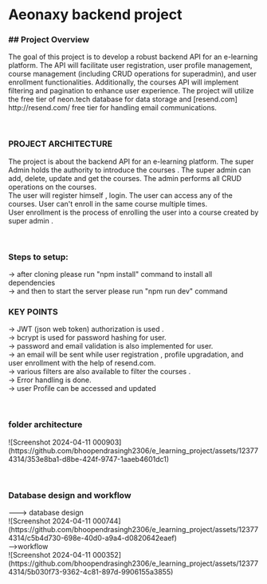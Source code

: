 # Aeonaxy backend project

<p>
  <h3>  ## Project Overview</h3>
The goal of this project is to develop a robust backend API for an e-learning platform. The API will facilitate user registration, user profile management, course management (including CRUD operations for superadmin), and user enrollment functionalities. Additionally, the courses API will implement filtering and pagination to enhance user experience. The project will utilize the free tier of neon.tech database for data storage and [resend.com] http://resend.com/ free tier for handling email communications.
</p>
<br>
<p>
  <h3>PROJECT ARCHITECTURE</h3>
  The project is about the backend API for an e-learning platform. The super Admin holds the authority to introduce the courses . The super admin can add, delete, update and get the courses. The admin performs all CRUD operations on the courses. <br>
  The user will register himself , login.  The user can access any of the courses. User can't enroll in the same course multiple times.<br>
  User enrollment is the process of enrolling the user into a course created by super admin . 
</p>
<br>
<p>
  <p>
  <h3>Steps to setup:</h3>
    -> after cloning please run "npm install" command to install all dependencies<br>
    -> and then to start the server please run "npm run dev" command 
</p>
  <h3>KEY POINTS</h3>
  ->  JWT (json web token) authorization is used .<br>
  ->  bcrypt is used for password hashing for user. <br>
  -> password and email validation is also implemented for user.<br>
  -> an email will be sent while user registration , profile upgradation, and user enrollment with the help of resend.com. <br>
  -> various filters are also available to filter the courses .<br>
  -> Error handling is done.<br>
  -> user Profile can be accessed and updated<br>
</p>
<br>
<p>
  <h3>folder architecture</h3>
  ![Screenshot 2024-04-11 000903](https://github.com/bhoopendrasingh2306/e_learning_project/assets/123774314/353e8ba1-d8be-424f-9747-1aaeb4601dc1)
</p>
<br>
<p>
  <h3>Database design and workflow</h3>
  ---> database design<br>
  ![Screenshot 2024-04-11 000744](https://github.com/bhoopendrasingh2306/e_learning_project/assets/123774314/c5b4d730-698e-40d0-a9a4-d0820642eaef)
  <br>-->workflow<br>
![Screenshot 2024-04-11 000352](https://github.com/bhoopendrasingh2306/e_learning_project/assets/123774314/5b030f73-9362-4c81-897d-9906155a3855)
</p>
